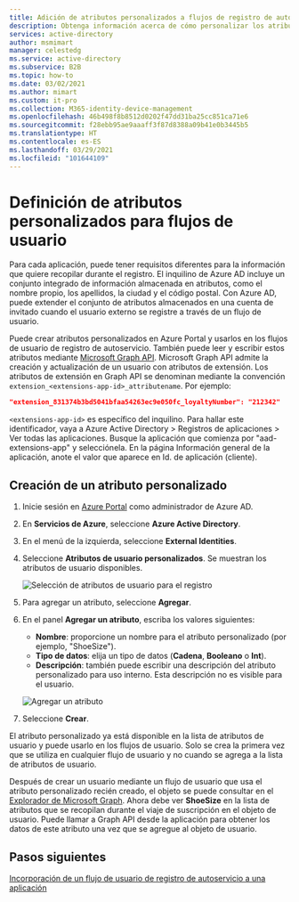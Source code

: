 ```yaml
---
title: Adición de atributos personalizados a flujos de registro de autoservicio - Azure AD
description: Obtenga información acerca de cómo personalizar los atributos de los flujos de usuario de registro de autoservicio.
services: active-directory
author: msmimart
manager: celestedg
ms.service: active-directory
ms.subservice: B2B
ms.topic: how-to
ms.date: 03/02/2021
ms.author: mimart
ms.custom: it-pro
ms.collection: M365-identity-device-management
ms.openlocfilehash: 46b498f8b8512d0202f47dd31ba25cc851ca71e6
ms.sourcegitcommit: f28ebb95ae9aaaff3f87d8388a09b41e0b3445b5
ms.translationtype: HT
ms.contentlocale: es-ES
ms.lasthandoff: 03/29/2021
ms.locfileid: "101644109"
---
```

# <a name="define-custom-attributes-for-user-flows"></a>Definición de atributos personalizados para flujos de usuario

Para cada aplicación, puede tener requisitos diferentes para la información que quiere recopilar durante el registro. El inquilino de Azure AD incluye un conjunto integrado de información almacenada en atributos, como el nombre propio, los apellidos, la ciudad y el código postal. Con Azure AD, puede extender el conjunto de atributos almacenados en una cuenta de invitado cuando el usuario externo se registre a través de un flujo de usuario.

Puede crear atributos personalizados en Azure Portal y usarlos en los flujos de usuario de registro de autoservicio. También puede leer y escribir estos atributos mediante [Microsoft Graph API](../../active-directory-b2c/microsoft-graph-operations.md). Microsoft Graph API admite la creación y actualización de un usuario con atributos de extensión. Los atributos de extensión en Graph API se denominan mediante la convención `extension_<extensions-app-id>_attributename`. Por ejemplo:

```JSON
"extension_831374b3bd5041bfaa54263ec9e050fc_loyaltyNumber": "212342"
```

`<extensions-app-id>` es específico del inquilino. Para hallar este identificador, vaya a Azure Active Directory > Registros de aplicaciones > Ver todas las aplicaciones. Busque la aplicación que comienza por "aad-extensions-app" y selecciónela. En la página Información general de la aplicación, anote el valor que aparece en Id. de aplicación (cliente).

## <a name="create-a-custom-attribute"></a>Creación de un atributo personalizado

1. Inicie sesión en [Azure Portal](https://portal.azure.com) como administrador de Azure AD.
2. En **Servicios de Azure**, seleccione **Azure Active Directory**.
3. En el menú de la izquierda, seleccione **External Identities**.
4. Seleccione **Atributos de usuario personalizados**. Se muestran los atributos de usuario disponibles.

   ![Selección de atributos de usuario para el registro](media/user-flow-add-custom-attributes/user-attributes.png)

5. Para agregar un atributo, seleccione **Agregar**.
6. En el panel **Agregar un atributo**, escriba los valores siguientes:

   - **Nombre**: proporcione un nombre para el atributo personalizado (por ejemplo, "ShoeSize").
   - **Tipo de datos**: elija un tipo de datos (**Cadena**, **Booleano** o **Int**).
   - **Descripción**: también puede escribir una descripción del atributo personalizado para uso interno. Esta descripción no es visible para el usuario.

   ![Agregar un atributo](media/user-flow-add-custom-attributes/add-an-attribute.png)

7. Seleccione **Crear**.

El atributo personalizado ya está disponible en la lista de atributos de usuario y puede usarlo en los flujos de usuario. Solo se crea la primera vez que se utiliza en cualquier flujo de usuario y no cuando se agrega a la lista de atributos de usuario.

Después de crear un usuario mediante un flujo de usuario que usa el atributo personalizado recién creado, el objeto se puede consultar en el [Explorador de Microsoft Graph](https://developer.microsoft.com/graph/graph-explorer). Ahora debe ver **ShoeSize** en la lista de atributos que se recopilan durante el viaje de suscripción en el objeto de usuario. Puede llamar a Graph API desde la aplicación para obtener los datos de este atributo una vez que se agregue al objeto de usuario.

## <a name="next-steps"></a>Pasos siguientes

[Incorporación de un flujo de usuario de registro de autoservicio a una aplicación](self-service-sign-up-user-flow.md)